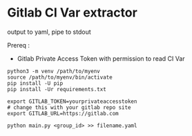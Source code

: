 # Gitlab CI Var extractor

output to yaml, pipe to stdout

Prereq :
- Gitlab Private Access Token with permission to read CI Var

```
python3 -m venv /path/to/myenv
source /path/to/myenv/bin/activate
pip install -U pip
pip install -Ur requirements.txt

export GITLAB_TOKEN=yourprivateaccesstoken
# change this with your gitlab repo site
export GITLAB_URL=https://gitlab.com

python main.py <group_id> >> filename.yaml

```